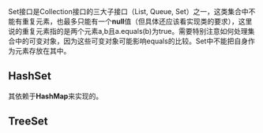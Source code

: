 Set接口是Collection接口的三大子接口（List, Queue, Set）之一，这类集合中不能有重复元素，也最多只能有一个**null**值（但具体还应该看实现类的要求），这里说的重复元素指的是两个元素a,b且a.equals(b)为true。需要特别注意如何处理集合中的可变对象，因为这些可变对象可能影响equals的比较。Set中不能把自身作为元素存放在其中。



## HashSet

其依赖于**HashMap**来实现的。



## TreeSet



